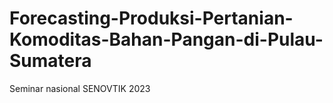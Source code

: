 # Forecasting-Produksi-Pertanian-Komoditas-Bahan-Pangan-di-Pulau-Sumatera
Seminar nasional SENOVTIK 2023
